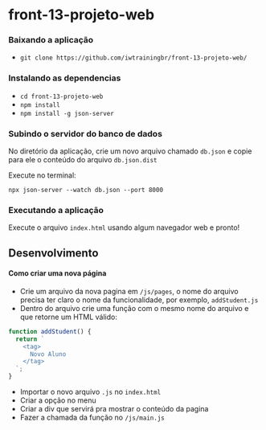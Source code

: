# front-13-projeto-web


### Baixando a aplicação
- `git clone https://github.com/iwtrainingbr/front-13-projeto-web/`

### Instalando as dependencias
- `cd front-13-projeto-web`
- `npm install`
- `npm install -g json-server`

### Subindo o servidor do banco de dados
No diretório da aplicação, crie um novo arquivo chamado `db.json` e copie para ele o conteúdo do arquivo `db.json.dist`

Execute no terminal:
```shell
npx json-server --watch db.json --port 8000
```

### Executando a aplicação
Execute o arquivo `index.html` usando algum navegador web e pronto!


## Desenvolvimento
#### Como criar uma nova página
- Crie um arquivo da nova pagina em `/js/pages`, o nome do arquivo precisa ter claro o nome da funcionalidade, por exemplo, `addStudent.js`
- Dentro do arquivo crie uma função com o mesmo nome do arquivo e que retorne um HTML válido:
```js
function addStudent() {
  return `
    <tag>
      Novo Aluno
    </tag>
  `;
}
```
- Importar o novo arquivo `.js` no `index.html`
- Criar a opção no menu
- Criar a div que servirá pra mostrar o conteúdo da pagina
- Fazer a chamada da função no `/js/main.js`
